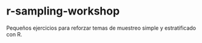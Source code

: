 # r-sampling-workshop
Pequeños ejercicios para reforzar temas de muestreo simple y estratificado con R.
